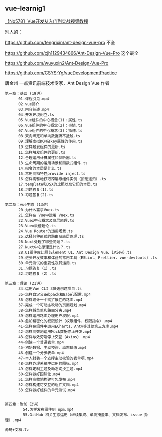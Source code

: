 ## vue-learnig1

[【No578】Vue开发从入门到实战视频教程](https://time.geekbang.org/course/intro/163?code=0AM7GydLwR8TeoJZcFupySnYEloFhj1dhLnNnyDjTQ4%3D)

别人的：



https://github.com/fengrixin/ant-design-vue-pro  不全

https://github.com/cjh1129434866/Ant-Design-Vue-Pro  这个最全

https://github.com/wuyuxin2/Ant-Design-Vue-Pro


https://github.com/CSYS-Yg/vueDevelopmentPractice



唐金州
一点资讯前端技术专家，Ant Design Vue 作者
	
	第一章：基础 (19讲)
	      01.课程引见.mp4
	      02.vue简介
	      03.内容综述.mp4
	      04.开发环境树立.ts
	      05.Vue组件的中心概念(1)：属性.ts
	      06.Vue组件的中心概念(2)：事情.ts
	      07.Vue组件的中心概念(3)：插槽.ts
	      08.双向绑定和单向数据流不抵触.ts
	      09.理解虚拟DOM及key属性的作用.ts
	      10.怎样触发组件的更新.ts
	      11.怎样触发组件的更新.ts
	      12.合理运用计算属性和侦听器.ts
	      13.生命周期的运用场景和函数式组件.ts
	      14.指令的本质是什么.ts
	      15.常用高档特性provide inject.ts
	      16.怎样高雅地获取跨层级组件实例（拒绝递归）.ts
	      17.template和JSX的比照以及它们的本质.ts
	      18.习题答复(1).ts
	      19.习题答复(2).ts
	
	第二章：vue生态 (13讲)
	      20.为什么需求Vuex.ts
	      21.怎样在 Vue中运用 Vuex.ts
	      22.Vuex中心概念及底层原理.ts
	      23.Vuex最佳理论.ts
	      24.Vue Router的运用场景.ts
	      25.选择何种形式的路由及底层原理.ts
	      26.Nuxt处理了哪些问题？.ts
	      27.Nuxt中心原理是什么？.ts
	      28.UI组件库比照(Element UI、Ant Design Vue、iView).ts
	      29.进步开发效率和体验的常用工具（ESLint、Prettier、vue-devtools）.ts
	      30.单元测试的重要性及其运用.ts
	      31.习题答复（1）.ts
	      32.习题答复（2）.ts
	
	第三章：理论 (21讲)
	      34.运用Vue CLI 3快速创建项目.ts
	      35-怎样自定义Webpack和Babel配置.mp4
	      36-怎样设计一个高扩展性的路由.mp4
	      37-完成一个可动态改动的页面规划.mp4
	      38-怎样将菜单和路由分离.mp4
	      39-怎样运用路由办理用户权限.mp4
	      40-愈加精密化的权限设计（权限组件、权限指令）.mp4
	      41-怎样在组件中运用ECharts、Antv等其他第三方库.mp4
	      42-怎样高效地运用Mock数据停止开发.mp4
	      43-怎样与效劳端停止交互（Axios）.mp4
	      44-创建一个普通表单.mp4
	      45-初始数据、主动校验、动态赋值.mp4
	      46-创建一个分步表单.mp4
	      47-本人封装一个支撑主动校验的表单项.mp4
	      48-怎样办理系统中运用的图标.mp4
	      49-怎样定制主题及动态切换主题.mp4
	      50-怎样做好国际化.mp4
	      51.怎样高效地构建打包发布.mp4
	      52.怎样构建可交互的组件文档.mp4
	      53.怎样做好组件的单元测试.mp4
	
	
	第四章：附加（2讲）
	        54.怎样发布组件到 npm.mp4
	        55.GitHub 相关生态运用（继续集成、单测掩盖率、文档发布、issue 办理）.mp4
	
	源码+文档.7z